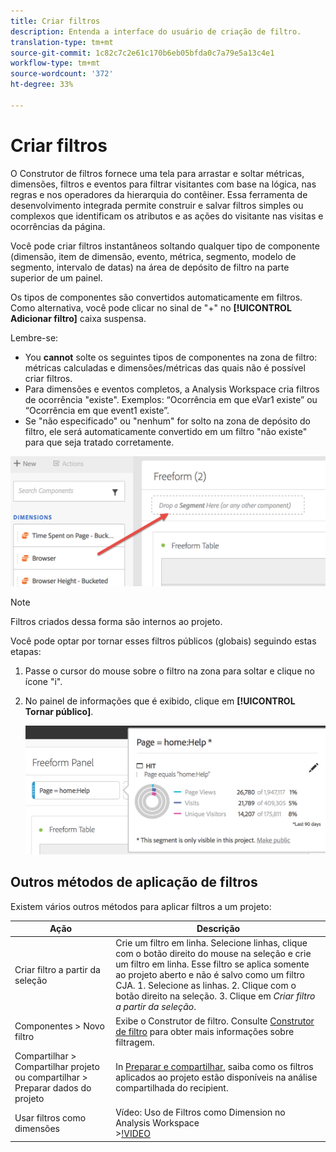 ```yaml
---
title: Criar filtros
description: Entenda a interface do usuário de criação de filtro.
translation-type: tm+mt
source-git-commit: 1c82c7c2e61c170b6eb05bfda0c7a79e5a13c4e1
workflow-type: tm+mt
source-wordcount: '372'
ht-degree: 33%

---
```



# Criar filtros

O Construtor de filtros fornece uma tela para arrastar e soltar métricas, dimensões, filtros e eventos para filtrar visitantes com base na lógica, nas regras e nos operadores da hierarquia do contêiner. Essa ferramenta de desenvolvimento integrada permite construir e salvar filtros simples ou complexos que identificam os atributos e as ações do visitante nas visitas e ocorrências da página.

Você pode criar filtros instantâneos soltando qualquer tipo de componente (dimensão, item de dimensão, evento, métrica, segmento, modelo de segmento, intervalo de datas) na área de depósito de filtro na parte superior de um painel.

Os tipos de componentes são convertidos automaticamente em filtros. Como alternativa, você pode clicar no sinal de &quot;+&quot; no **[!UICONTROL Adicionar filtro]** caixa suspensa.

Lembre-se:

* You **cannot** solte os seguintes tipos de componentes na zona de filtro: métricas calculadas e dimensões/métricas das quais não é possível criar filtros.
* Para dimensões e eventos completos, a Analysis Workspace cria filtros de ocorrência &quot;existe&quot;. Exemplos: “Ocorrência em que eVar1 existe” ou “Ocorrência em que event1 existe”.
* Se &quot;não especificado&quot; ou &quot;nenhum&quot; for solto na zona de depósito do filtro, ele será automaticamente convertido em um filtro &quot;não existe&quot; para que seja tratado corretamente.

![](assets/segment-dropzone.png)

>[!NOTE]
>
>Filtros criados dessa forma são internos ao projeto.

Você pode optar por tornar esses filtros públicos (globais) seguindo estas etapas:

1. Passe o cursor do mouse sobre o filtro na zona para soltar e clique no ícone &quot;i&quot;.
1. No painel de informações que é exibido, clique em **[!UICONTROL Tornar público]**.

   ![](assets/segment-info.png)

## Outros métodos de aplicação de filtros

Existem vários outros métodos para aplicar filtros a um projeto:

| Ação | Descrição |
|--- |--- |
| Criar filtro a partir da seleção | Crie um filtro em linha. Selecione linhas, clique com o botão direito do mouse na seleção e crie um filtro em linha. Esse filtro se aplica somente ao projeto aberto e não é salvo como um filtro CJA. 1. Selecione as linhas.  2. Clique com o botão direito na seleção.  3. Clique em *Criar filtro a partir da seleção*. |
| Componentes > Novo filtro | Exibe o Construtor de filtro. Consulte [Construtor de filtro](https://docs.adobe.com/content/help/pt-BR/analytics/components/segmentation/segmentation-workflow/seg-build.html) para obter mais informações sobre filtragem. |
| Compartilhar > Compartilhar projeto ou compartilhar > Preparar dados do projeto | In [Preparar e compartilhar](https://docs.adobe.com/content/help/pt-BR/analytics/analyze/analysis-workspace/curate-share/curate.html#concept_4A9726927E7C44AFA260E2BB2721AFC6), saiba como os filtros aplicados ao projeto estão disponíveis na análise compartilhada do recipient. |
| Usar filtros como dimensões | Vídeo: Uso de Filtros como Dimension no Analysis Workspace<br>>[!VIDEO](https://video.tv.adobe.com/v/23974) |
